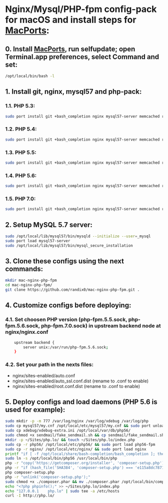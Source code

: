 # Nginx/Mysql/PHP-fpm config-pack for macOS and install steps for [MacPorts](https://www.macports.org/):

## 0. Install [MacPorts](https://www.macports.org/), run selfupdate; open Terminal.app preferences, select Command and set:
```sh
/opt/local/bin/bash -l
```

## 1. Install git, nginx, mysql57 and php-pack:
### 1.1. PHP 5.3:
```sh
sudo port install git +bash_completion nginx mysql57-server memcached redis php53 php53-curl php53-fpm php53-xsl php53-zip php53-openssl php53-mysql php53-mbstring php53-iconv php53-intl php53-mcrypt php53-gd php53-APCu php53-memcache php53-memcached php53-oauth php53-soap php53-xdebug php53-zip
```
### 1.2. PHP 5.4:
```sh
sudo port install git +bash_completion nginx mysql57-server memcached redis php54 php54-curl php54-fpm php54-xsl php54-zip php54-openssl php54-mysql php54-mbstring php54-iconv php54-intl php54-mcrypt php54-gd php54-APCu php54-memcache php54-memcached php54-oauth php54-soap php54-xdebug php54-zip
```
### 1.3. PHP 5.5:
```sh
sudo port install git +bash_completion nginx mysql57-server memcached redis php55 php55-curl php55-fpm php55-xsl php55-zip php55-openssl php55-mysql php55-mbstring php55-iconv php55-intl php55-mcrypt php55-gd php55-APCu php55-memcache php55-memcached php55-oauth php55-soap php55-xdebug php55-zip
```
### 1.4. PHP 5.6:
```sh
sudo port install git +bash_completion nginx mysql57-server memcached redis php56 php56-curl php56-fpm php56-xsl php56-zip php56-openssl php56-mysql php56-mbstring php56-iconv php56-intl php56-mcrypt php56-gd php56-APCu php56-memcache php56-memcached php56-oauth php56-soap php56-xdebug php56-zip
```
### 1.5. PHP 7.0:
```sh
sudo port install git +bash_completion nginx mysql57-server memcached redis php70 php70-curl php70-fpm php70-xsl php70-zip php70-openssl php70-mysql php70-mbstring php70-iconv php70-intl php70-mcrypt php70-gd php70-APCu php70-memcache php70-memcached php70-oauth php70-soap php70-xdebug php70-zip
```
## 2. Setup MySQL 5.7 server:
```sh
sudo /opt/local/lib/mysql57/bin/mysqld --initialize --user=_mysql
sudo port load mysql57-server
sudo /opt/local/lib/mysql57/bin/mysql_secure_installation
```

## 3. Clone these configs using the next commands:
```sh
mkdir mac-nginx-php-fpm
cd mac-nginx-php-fpm/
git clone https://github.com/randix0/mac-nginx-php-fpm.git .
```

## 4. Customize configs before deploying:
### 4.1. Set choosen PHP version (php-fpm.5.5.sock, php-fpm.5.6.sock, php-fpm.7.0.sock) in upstream backend node at nginx/nginx.conf
```sh
	upstream backend {
		server unix:/var/run/php-fpm.5.6.sock;
	}
```
### 4.2. Set your path in the nexts files:
- nginx/sites-enabled/auto.conf
- nginx/sites-enabled/auto_ssl.conf.dist (rename to .conf to enable)
- nginx/sites-enabled/root.conf.dist (rename to .conf to enable)

## 5. Deploy configs and load daemons (PHP 5.6 is used for example):
```sh
sudo mkdir -p -m 777 /var/log/nginx /var/log/xdebug /var/log/php
sudo cp mysql57/my.cnf /opt/local/etc/mysql57/my.cnf && sudo port unload mysql57-server && sudo port load mysql57-server
sudo cp xdebug/xdebug-extra.ini /opt/local/var/db/php56/
sudo chmod +x sendmail/fake_sendmail.sh && cp sendmail/fake_sendmail.sh /opt/local/bin/
mkdir -p ~/Sites/php.lo/ && touch ~/Sites/php.lo/index.php
sudo cp -r php56/ /opt/local/etc/php56/ && sudo port load php56-fpm
sudo cp -r nginx/ /opt/local/etc/nginx/ && sudo port load nginx
printf "if [ -f /opt/local/share/bash-completion/bash_completion ]; then \n . /opt/local/share/bash-completion/bash_completion \n fi" >> ~/.profile
sudo ln -s /opt/local/bin/php56 /usr/local/bin/php
php -r "copy('https://getcomposer.org/installer', 'composer-setup.php');"
php -r "if (hash_file('SHA384', 'composer-setup.php') === 'e115a8dc7871f15d853148a7fbac7da27d6c0030b848d9b3dc09e2a0388afed865e6a3d6b3c0fad45c48e2b5fc1196ae') { echo 'Installer verified'; } else { echo 'Installer corrupt'; unlink('composer-setup.php'); } echo PHP_EOL;"
php composer-setup.php
php -r "unlink('composer-setup.php');"
sudo chmod +x ./composer.phar && mv ./composer.phar /opt/local/bin/composer
echo "<?php phpinfo();" >> ~/Sites/php.lo/index.php
echo "127.0.0.1    php.lo" | sudo tee -a /etc/hosts
curl -I http://php.lo/
```
